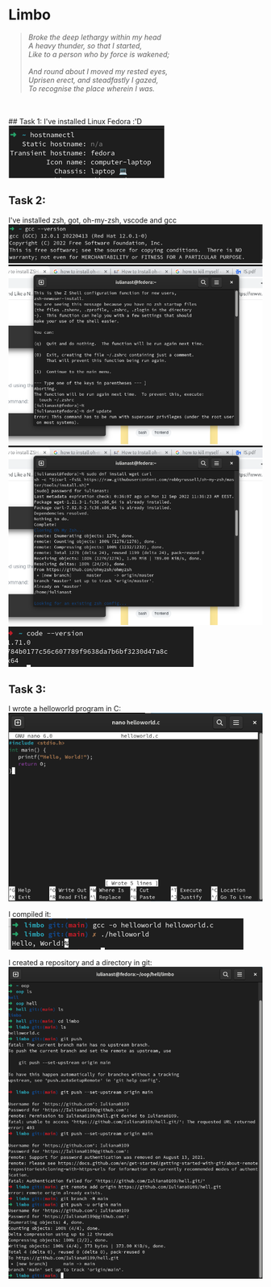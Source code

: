 # Limbo
<blockquote> <i>
Broke the deep lethargy within my head <br>
A heavy thunder, so that I started, <br>
Like to a person who by force is wakened; 
<br><br>
And round about I moved my rested eyes, <br>
Uprisen erect, and steadfastly I gazed, <br>
To recognise the place wherein I was.</i></blockquote>
<br> <br>
## Task 1:
I've installed Linux Fedora :'D <br>
<img src = "images/fedora.png">

## Task 2:
I've installed zsh, got, oh-my-zsh, vscode and gcc <br>
<img src = "images/gcc.png">
<img src = "images/zsh.png">
<img src = "images/oh-my-zsh.png">
<img src = "images/vscode.png">

## Task 3:
I wrote a helloworld program in C: <br>
<img src = "images/helloworld.png">

I compiled it: <br>
<img src = "images/compile.png">

I created a repository and a directory in git: <br>
<img src = "images/gitstuff.png">
